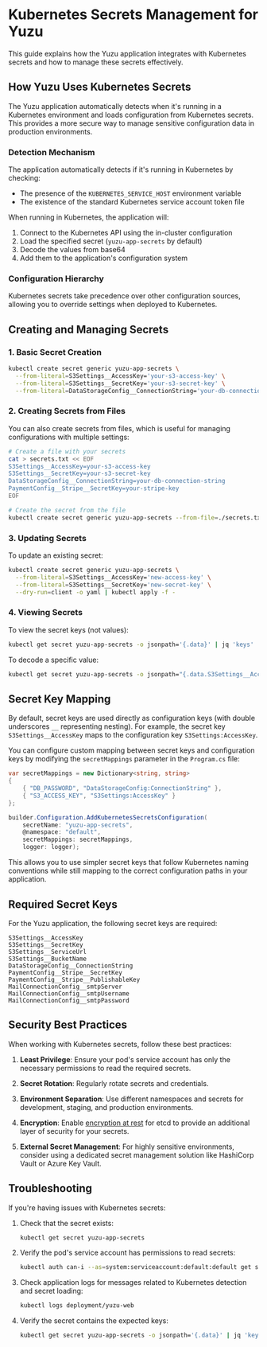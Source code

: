 # Kubernetes Secrets Management for Yuzu

This guide explains how the Yuzu application integrates with Kubernetes secrets and how to manage these secrets effectively.

## How Yuzu Uses Kubernetes Secrets

The Yuzu application automatically detects when it's running in a Kubernetes environment and loads configuration from Kubernetes secrets. This provides a more secure way to manage sensitive configuration data in production environments.

### Detection Mechanism

The application automatically detects if it's running in Kubernetes by checking:
- The presence of the `KUBERNETES_SERVICE_HOST` environment variable
- The existence of the standard Kubernetes service account token file

When running in Kubernetes, the application will:
1. Connect to the Kubernetes API using the in-cluster configuration
2. Load the specified secret (`yuzu-app-secrets` by default)
3. Decode the values from base64
4. Add them to the application's configuration system

### Configuration Hierarchy

Kubernetes secrets take precedence over other configuration sources, allowing you to override settings when deployed to Kubernetes.

## Creating and Managing Secrets

### 1. Basic Secret Creation

```bash
kubectl create secret generic yuzu-app-secrets \
  --from-literal=S3Settings__AccessKey='your-s3-access-key' \
  --from-literal=S3Settings__SecretKey='your-s3-secret-key' \
  --from-literal=DataStorageConfig__ConnectionString='your-db-connection-string'
```

### 2. Creating Secrets from Files

You can also create secrets from files, which is useful for managing configurations with multiple settings:

```bash
# Create a file with your secrets
cat > secrets.txt << EOF
S3Settings__AccessKey=your-s3-access-key
S3Settings__SecretKey=your-s3-secret-key
DataStorageConfig__ConnectionString=your-db-connection-string
PaymentConfig__Stripe__SecretKey=your-stripe-key
EOF

# Create the secret from the file
kubectl create secret generic yuzu-app-secrets --from-file=./secrets.txt
```

### 3. Updating Secrets

To update an existing secret:

```bash
kubectl create secret generic yuzu-app-secrets \
  --from-literal=S3Settings__AccessKey='new-access-key' \
  --from-literal=S3Settings__SecretKey='new-secret-key' \
  --dry-run=client -o yaml | kubectl apply -f -
```

### 4. Viewing Secrets

To view the secret keys (not values):

```bash
kubectl get secret yuzu-app-secrets -o jsonpath='{.data}' | jq 'keys'
```

To decode a specific value:

```bash
kubectl get secret yuzu-app-secrets -o jsonpath="{.data.S3Settings__AccessKey}" | base64 --decode
```

## Secret Key Mapping

By default, secret keys are used directly as configuration keys (with double underscores `__` representing nesting). For example, the secret key `S3Settings__AccessKey` maps to the configuration key `S3Settings:AccessKey`.

You can configure custom mapping between secret keys and configuration keys by modifying the `secretMappings` parameter in the `Program.cs` file:

```csharp
var secretMappings = new Dictionary<string, string>
{
    { "DB_PASSWORD", "DataStorageConfig:ConnectionString" },
    { "S3_ACCESS_KEY", "S3Settings:AccessKey" }
};

builder.Configuration.AddKubernetesSecretsConfiguration(
    secretName: "yuzu-app-secrets",
    @namespace: "default",
    secretMappings: secretMappings,
    logger: logger);
```

This allows you to use simpler secret keys that follow Kubernetes naming conventions while still mapping to the correct configuration paths in your application.

## Required Secret Keys

For the Yuzu application, the following secret keys are required:

```
S3Settings__AccessKey
S3Settings__SecretKey
S3Settings__ServiceUrl
S3Settings__BucketName
DataStorageConfig__ConnectionString
PaymentConfig__Stripe__SecretKey
PaymentConfig__Stripe__PublishableKey
MailConnectionConfig__smtpServer
MailConnectionConfig__smtpUsername
MailConnectionConfig__smtpPassword
```

## Security Best Practices

When working with Kubernetes secrets, follow these best practices:

1. **Least Privilege**: Ensure your pod's service account has only the necessary permissions to read the required secrets.

2. **Secret Rotation**: Regularly rotate secrets and credentials.

3. **Environment Separation**: Use different namespaces and secrets for development, staging, and production environments.

4. **Encryption**: Enable [encryption at rest](https://kubernetes.io/docs/tasks/administer-cluster/encrypt-data/) for etcd to provide an additional layer of security for your secrets.

5. **External Secret Management**: For highly sensitive environments, consider using a dedicated secret management solution like HashiCorp Vault or Azure Key Vault.

## Troubleshooting

If you're having issues with Kubernetes secrets:

1. Check that the secret exists:
   ```bash
   kubectl get secret yuzu-app-secrets
   ```

2. Verify the pod's service account has permissions to read secrets:
   ```bash
   kubectl auth can-i --as=system:serviceaccount:default:default get secrets
   ```

3. Check application logs for messages related to Kubernetes detection and secret loading:
   ```bash
   kubectl logs deployment/yuzu-web
   ```

4. Verify the secret contains the expected keys:
   ```bash
   kubectl get secret yuzu-app-secrets -o jsonpath='{.data}' | jq 'keys'
   ```